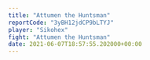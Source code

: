 ```yaml
---
title: "Attumen the Huntsman"
reportCode: "3yBH12jdCP9bLTYJ"
player: "Sikohex"
fight: "Attumen the Huntsman"
date: 2021-06-07T18:57:55.202000+00:00
---
```

